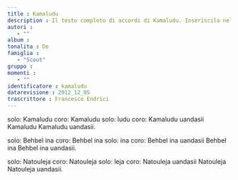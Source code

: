 ```yaml
--- 
title : Kamaludu
description : Il testo completo di accordi di Kamaludu. Inseriscila nel tuo canzoniere!
autori : 
   - ""
album : 
tonalita : Do
famiglia : 
   - "Scout"
gruppo : 
momenti : 
   - ""
identificatore : kamaludu
datarevisione : 2012_12_05
trascrittore : Francesco Endrici
--- 
```




solo: Kamaludu
coro: Kamaludu
solo: ludu
coro: Kamaludu uandasii  Kamaludu Kamaludu uandasii.


solo: Behbel ina
coro: Behbel ina
solo: ina
coro: Behbel ina uandasii  Behbel ina Behbel ina uandasii.


solo: Natouleja
coro: Natouleja
solo: leja
coro: Natouleja uandasii  Natouleja Natouleja uandasii.


